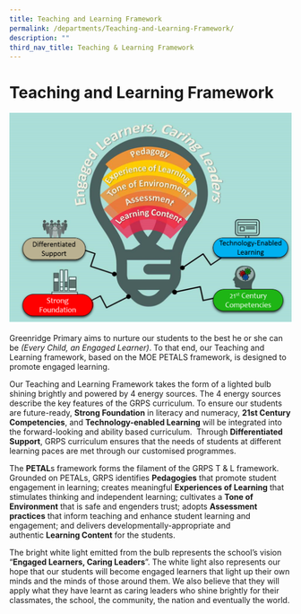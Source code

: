 ```yaml
---
title: Teaching and Learning Framework
permalink: /departments/Teaching-and-Learning-Framework/
description: ""
third_nav_title: Teaching & Learning Framework
---
```

# Teaching and Learning Framework

![](/images/Departments/Teaching%20&%20Learning%20Framework/GRPS_TnL_framework.png)

Greenridge Primary aims to nurture our students to the best he or she can be <i>(Every Child, an Engaged Learner)</i>. To that end, our Teaching and Learning framework, based on the MOE PETALS framework, is designed to promote engaged learning. 

Our Teaching and Learning Framework takes the form of a lighted bulb shining brightly and powered by 4 energy sources. The 4 energy sources describe the key features of the GRPS curriculum. To ensure our students are future-ready, <b>Strong Foundation</b> in literacy and numeracy, <b>21st Century Competencies</b>, and <b>Technology-enabled Learning</b> will be integrated into the forward-looking and ability based curriculum.  Through <b>Differentiated Support</b>, GRPS curriculum ensures that the needs of students at different learning paces are met through our customised programmes.

The <b>PETAL</b>s framework forms the filament of the GRPS T & L framework. Grounded on PETALs, GRPS identifies <b>Pedagogies</b> that promote student engagement in learning; creates meaningful <b>Experiences of Learning</b> that stimulates thinking and independent learning; cultivates a <b>Tone of Environment</b> that is safe and engenders trust; adopts <b>Assessment practices</b> that inform teaching and enhance student learning and engagement; and delivers developmentally-appropriate and authentic <b>Learning Content</b> for the students.

The bright white light emitted from the bulb represents the school’s vision “<b>Engaged Learners, Caring Leaders</b>”. The white light also represents our hope that our students will become engaged learners that light up their own minds and the minds of those around them. We also believe that they will apply what they have learnt as caring leaders who shine brightly for their classmates, the school, the community, the nation and eventually the world.